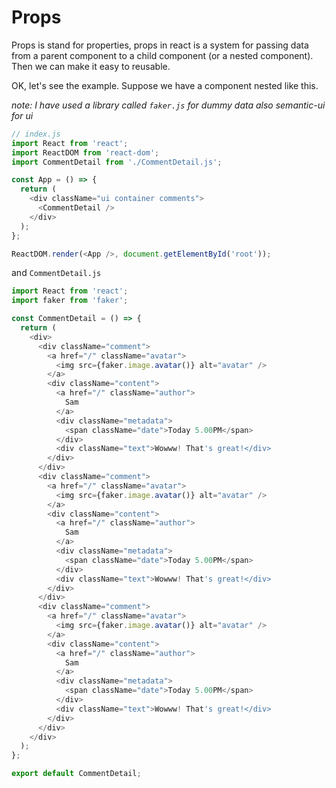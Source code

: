 # Props

Props is stand for properties, props in react is a system for passing data from a parent component to a child component (or a nested component). Then we can make it easy to reusable.

OK, let's see the example. Suppose we have a component nested like this.

*note: I have used a library called `faker.js` for dummy data also semantic-ui for ui*

```javascript
// index.js
import React from 'react';
import ReactDOM from 'react-dom';
import CommentDetail from './CommentDetail.js';

const App = () => {
  return (
    <div className="ui container comments">
      <CommentDetail />
    </div>
  );
};

ReactDOM.render(<App />, document.getElementById('root'));
```

and `CommentDetail.js`

```javascript
import React from 'react';
import faker from 'faker';

const CommentDetail = () => {
  return (
    <div>
      <div className="comment">
        <a href="/" className="avatar">
          <img src={faker.image.avatar()} alt="avatar" />
        </a>
        <div className="content">
          <a href="/" className="author">
            Sam
          </a>
          <div className="metadata">
            <span className="date">Today 5.00PM</span>
          </div>
          <div className="text">Wowww! That's great!</div>
        </div>
      </div>
      <div className="comment">
        <a href="/" className="avatar">
          <img src={faker.image.avatar()} alt="avatar" />
        </a>
        <div className="content">
          <a href="/" className="author">
            Sam
          </a>
          <div className="metadata">
            <span className="date">Today 5.00PM</span>
          </div>
          <div className="text">Wowww! That's great!</div>
        </div>
      </div>
      <div className="comment">
        <a href="/" className="avatar">
          <img src={faker.image.avatar()} alt="avatar" />
        </a>
        <div className="content">
          <a href="/" className="author">
            Sam
          </a>
          <div className="metadata">
            <span className="date">Today 5.00PM</span>
          </div>
          <div className="text">Wowww! That's great!</div>
        </div>
      </div>
    </div>
  );
};

export default CommentDetail;
```
